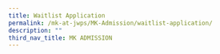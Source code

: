 ```yaml
---
title: Waitlist Application
permalink: /mk-at-jwps/MK-Admission/waitlist-application/
description: ""
third_nav_title: MK ADMISSION
---
```


